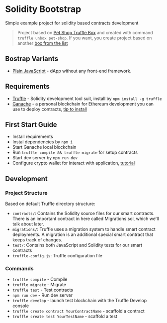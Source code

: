 # Solidity Bootstrap

Simple example project for solidity based contracts development

> Project based on [Pet Shop Truffle Box](https://trufflesuite.com/boxes/pet-shop/) and created with command `truffle unbox pet-shop`. If you want, you create project based on another [box from the list](https://trufflesuite.com/boxes/)

## Bostrap Variants

* [Plain JavaScript](https://github.com/LeoVS09/solidity-bootstrap/tree/plain-javascript) - dApp without any front-end framework.

## Requirements

* [Truffle](https://github.com/trufflesuite/truffle) - Solidity development tool suit, install by `npm install -g truffle`
* [Ganache](https://trufflesuite.com/ganache/) - a personal blockchain for Ethereum development you can use to deploy contracts, [tip to install](https://gist.github.com/GoodnessEzeokafor/e3a2665bb482addbb603269428424967)

## First Start Guide

* Install requirements
* Instal dependencies by `npm i`
* Start Ganache local blockchain
* Run `truffle compile && truffle migrate` for setup contracts
* Start dev server by `npm run dev`
* Configure crypto wallet for interact with application, [tutorial](https://trufflesuite.com/tutorial/index.html#interacting-with-the-dapp-in-a-browser)

## Development

### Project Structure

Based on default Truffle directory structure:

* `contracts/`: Contains the Solidity source files for our smart contracts. There is an important contract in here called Migrations.sol, which we'll talk about later.
* `migrations/`: Truffle uses a migration system to handle smart contract deployments. A migration is an additional special smart contract that keeps track of changes.
* `test/`: Contains both JavaScript and Solidity tests for our smart contracts
* `truffle-config.js`: Truffle configuration file

### Commands

* `truffle compile` - Compile
* `truffle migrate` - Migrate
* `truffle test` - Test contracts
* `npm run dev` - Run dev server
* `truffle develop` - launch test blockchain with the Truffle Develop console
* `truffle create contract YourContractName` - scaffold a contract
* `truffle create test YourTestName` - scaffold a test
